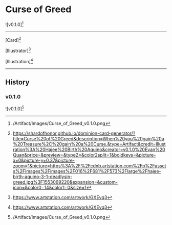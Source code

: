 # Curse of Greed

![v0.1.0][^v0.1.0]

---

[Card][^Card]

[Illustrator][^Illustration]

[Illustration][^Illustration]

---

## History

### v0.1.0

![v0.1.0][^v0.1.0]

[^v0.1.0]: /Artifact/Images/Curse_of_Greed_v0.1.0.png
[^Card]: https://shardofhonor.github.io/dominion-card-generator/?title=Curse%20of%20Greed&description=When%20you%20gain%20a%20Treasure%2C%20gain%20a%20Curse.&type=Artifact&credit=Illustration%3A%20Hajee%20Birth%20Aquino&creator=v0.1.0%20Evan%20Quan&price=&preview=&type2=&color2split=1&boldkeys=&picture-x=0&picture-y=0.37&picture-zoom=1&picture=https%3A%2F%2Fcdnb.artstation.com%2Fp%2Fassets%2Fimages%2Fimages%2F016%2F681%2F573%2Flarge%2Fhajee-birth-aquino-3-1-deadlysin-greed.jpg%3F1553069220&expansion=&custom-icon=&color0=14&color1=0&size=1
[^Illustrator]: https://www.artstation.com/hajeebirthaquino
[^Illustration]: https://www.artstation.com/artwork/GXEvq3
